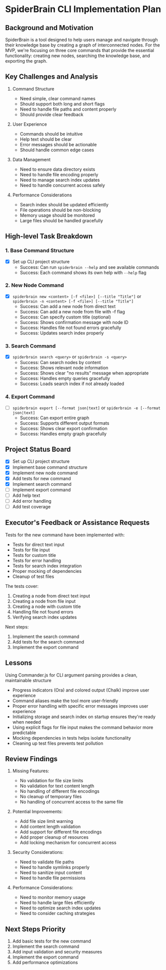 # SpiderBrain CLI Implementation Plan

## Background and Motivation

SpiderBrain is a tool designed to help users manage and navigate through their knowledge base by creating a graph of interconnected nodes. For the MVP, we're focusing on three core commands that provide the essential functionality: creating new nodes, searching the knowledge base, and exporting the graph.

## Key Challenges and Analysis

1. Command Structure

   - Need simple, clear command names
   - Should support both long and short flags
   - Need to handle file paths and content properly
   - Should provide clear feedback

2. User Experience

   - Commands should be intuitive
   - Help text should be clear
   - Error messages should be actionable
   - Should handle common edge cases

3. Data Management

   - Need to ensure data directory exists
   - Need to handle file encoding properly
   - Need to manage search index updates
   - Need to handle concurrent access safely

4. Performance Considerations
   - Search index should be updated efficiently
   - File operations should be non-blocking
   - Memory usage should be monitored
   - Large files should be handled gracefully

## High-level Task Breakdown

### 1. Base Command Structure

- [x] Set up CLI project structure
  - Success: Can run `spiderbrain --help` and see available commands
  - Success: Each command shows its own help with `--help` flag

### 2. New Node Command

- [x] `spiderbrain new <content> [-f <file>] [--title "Title"]` or `spiderbrain -n <content> [-f <file>] [--title "Title"]`
  - Success: Can add a new node from direct text
  - Success: Can add a new node from file with -f flag
  - Success: Can specify custom title (optional)
  - Success: Shows confirmation message with node ID
  - Success: Handles file not found errors gracefully
  - Success: Updates search index properly

### 3. Search Command

- [x] `spiderbrain search <query>` or `spiderbrain -s <query>`
  - Success: Can search nodes by content
  - Success: Shows relevant node information
  - Success: Shows clear "no results" message when appropriate
  - Success: Handles empty queries gracefully
  - Success: Loads search index if not already loaded

### 4. Export Command

- [ ] `spiderbrain export [--format json|text]` or `spiderbrain -e [--format json|text]`
  - Success: Can export entire graph
  - Success: Supports different output formats
  - Success: Shows clear export confirmation
  - Success: Handles empty graph gracefully

## Project Status Board

- [x] Set up CLI project structure
- [x] Implement base command structure
- [x] Implement new node command
- [x] Add tests for new command
- [x] Implement search command
- [ ] Implement export command
- [ ] Add help text
- [ ] Add error handling
- [ ] Add test coverage

## Executor's Feedback or Assistance Requests

Tests for the new command have been implemented with:

- Tests for direct text input
- Tests for file input
- Tests for custom title
- Tests for error handling
- Tests for search index integration
- Proper mocking of dependencies
- Cleanup of test files

The tests cover:

1. Creating a node from direct text input
2. Creating a node from file input
3. Creating a node with custom title
4. Handling file not found errors
5. Verifying search index updates

Next steps:

1. Implement the search command
2. Add tests for the search command
3. Implement the export command

## Lessons

Using Commander.js for CLI argument parsing provides a clean, maintainable structure

- Progress indicators (Ora) and colored output (Chalk) improve user experience
- Command aliases make the tool more user-friendly
- Proper error handling with specific error messages improves user experience
- Initializing storage and search index on startup ensures they're ready when needed
- Using explicit flags for file input makes the command behavior more predictable
- Mocking dependencies in tests helps isolate functionality
- Cleaning up test files prevents test pollution

## Review Findings

1. Missing Features:

   - No validation for file size limits
   - No validation for text content length
   - No handling of different file encodings
   - No cleanup of temporary files
   - No handling of concurrent access to the same file

2. Potential Improvements:

   - Add file size limit warning
   - Add content length validation
   - Add support for different file encodings
   - Add proper cleanup of resources
   - Add locking mechanism for concurrent access

3. Security Considerations:

   - Need to validate file paths
   - Need to handle symlinks properly
   - Need to sanitize input content
   - Need to handle file permissions

4. Performance Considerations:
   - Need to monitor memory usage
   - Need to handle large files efficiently
   - Need to optimize search index updates
   - Need to consider caching strategies

## Next Steps Priority

1. Add basic tests for the new command
2. Implement the search command
3. Add input validation and security measures
4. Implement the export command
5. Add performance optimizations
